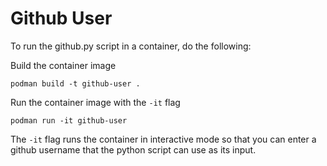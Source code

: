 # Github User

To run the github.py script in a container, do the following:

Build the container image
```
podman build -t github-user .
```

Run the container image with the `-it` flag
```
podman run -it github-user
```

The `-it` flag runs the container in interactive mode so that you can enter a github username that the python script can use as its input.
